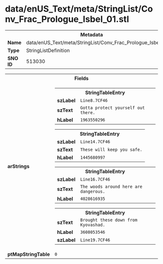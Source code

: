 <h1>data/enUS_Text/meta/StringList/Conv_Frac_Prologue_Isbel_01.stl</h1><table><tr><th colspan="100%">Metadata</th></tr><tr><td><b>Name</b></td><td>data/enUS_Text/meta/StringList/Conv_Frac_Prologue_Isbel_01.stl</td></tr><tr><td><b>Type</b></td><td>StringListDefinition</td></tr><tr><td><b>SNO ID</b></td><td>513030</td></tr></table>

<table><tr><th colspan="100%">Fields</th></tr><tr><td><b>arStrings</b></td><td><table><tr><th colspan="100%">StringTableEntry</th></tr><tr><td><b>szLabel</b></td><td><code>Line8.7CF46</code></td></tr><tr><td><b>szText</b></td><td><code>Gotta protect yourself out there.</code></td></tr><tr><td><b>hLabel</b></td><td><code>1963550296</code></td></tr></table>


<table><tr><th colspan="100%">StringTableEntry</th></tr><tr><td><b>szLabel</b></td><td><code>Line14.7CF46</code></td></tr><tr><td><b>szText</b></td><td><code>These will keep you safe.</code></td></tr><tr><td><b>hLabel</b></td><td><code>1445680997</code></td></tr></table>


<table><tr><th colspan="100%">StringTableEntry</th></tr><tr><td><b>szLabel</b></td><td><code>Line16.7CF46</code></td></tr><tr><td><b>szText</b></td><td><code>The woods around here are dangerous.</code></td></tr><tr><td><b>hLabel</b></td><td><code>4028616935</code></td></tr></table>


<table><tr><th colspan="100%">StringTableEntry</th></tr><tr><td><b>szText</b></td><td><code>Brought these down from Kyovashad.</code></td></tr><tr><td><b>hLabel</b></td><td><code>3608053546</code></td></tr><tr><td><b>szLabel</b></td><td><code>Line19.7CF46</code></td></tr></table>


</td></tr><tr><td><b>ptMapStringTable</b></td><td><code>0</code></td></tr></table>

